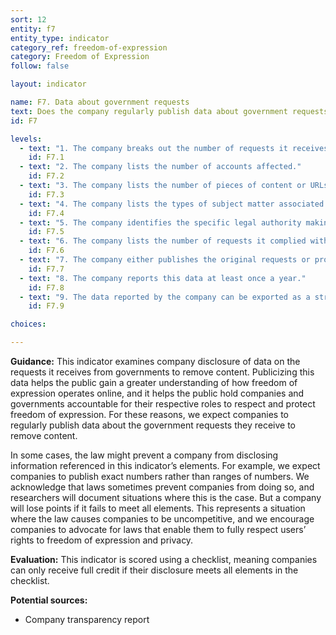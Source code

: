 ```yaml
---
sort: 12
entity: f7
entity_type: indicator
category_ref: freedom-of-expression
category: Freedom of Expression
follow: false

layout: indicator

name: F7. Data about government requests
text: Does the company regularly publish data about government requests (including judicial orders) to remove, filter, or restrict content or access to service, plus data about the extent to which the company complies with such requests?
id: F7

levels:
  - text: "1. The company breaks out the number of requests it receives by country."
    id: F7.1
  - text: "2. The company lists the number of accounts affected."
    id: F7.2
  - text: "3. The company lists the number of pieces of content or URLs affected."
    id: F7.3
  - text: "4. The company lists the types of subject matter associated with the requests it receives."
    id: F7.4
  - text: "5. The company identifies the specific legal authority making the requests."
    id: F7.5
  - text: "6. The company lists the number of requests it complied with."
    id: F7.6
  - text: "7. The company either publishes the original requests or provides copies to a third-party archive such as Chilling Effects or a similar organization."
    id: F7.7
  - text: "8. The company reports this data at least once a year."
    id: F7.8
  - text: "9. The data reported by the company can be exported as a structured data file."
    id: F7.9

choices:

---
```


**Guidance:** This indicator examines company disclosure of data on the requests it receives from governments to remove content. Publicizing this data helps the public gain a greater understanding of how freedom of expression operates online, and it helps the public hold companies and governments accountable for their respective roles to respect and protect freedom of expression. For these reasons, we expect companies to regularly publish data about the government requests they receive to remove content.

In some cases, the law might prevent a company from disclosing information referenced in this indicator’s elements. For example, we expect companies to publish exact numbers rather than ranges of numbers. We acknowledge that laws sometimes prevent companies from doing so, and researchers will document situations where this is the case. But a company will lose points if it fails to meet all elements. This represents a situation where the law causes companies to be uncompetitive, and we encourage companies to advocate for laws that enable them to fully respect users’ rights to freedom of expression and privacy.

**Evaluation:** This indicator is scored using a checklist, meaning companies can only receive full credit if their disclosure meets all elements in the checklist.

**Potential sources:**

 - Company transparency report
